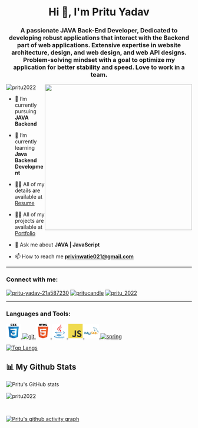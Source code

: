 
<h1 align="center"  >Hi 👋, I'm Pritu Yadav</h1>



<h3 align="center"  >A passionate JAVA Back-End Developer, Dedicated to developing robust applications that interact with the Backend part of web applications. Extensive expertise in website architecture, design, and web design, and web API designs. Problem-solving mindset with a goal to optimize my application for better stability and speed. Love to work in a team.</h3>


<img align="right" src="https://media4.giphy.com/media/L1R1tvI9svkIWwpVYr/giphy.gif" width="399" height="396"/>

<!-- <img align="right" height="358" width="393" border-radius="999" src="https://cdn.dribbble.com/users/331265/screenshots/2542587/gabi-d.gif">  -->

<p align="left"> <img src="https://komarev.com/ghpvc/?username=pritu2022&label=Profile%20views&color=0e75b6&style=flat" alt="pritu2022" /> </p>


- 🔭 I’m currently pursuing **JAVA Backend**

- 🌱 I’m currently learning **Java Backend Development**

- 👨‍💻 All of my details are available at [Resume](https://drive.google.com/file/d/1LrgVEyORUfrz9VA-CZ0ZXrG0GaHaWMQM/view?usp=sharing)

- 👨‍💻 All of my projects are available at [Portfolio](https://pritu2022.github.io/)

- 💬 Ask me about **JAVA | JavaScript**

- 📫 How to reach me **privinwatie021@gmail.com**

<hr>

<h3 align="left">Connect with me:</h3>
<p align="left">

<a href="https://linkedin.com/in/pritu-yadav-21a587230" target="blank"><img align="center" src="https://raw.githubusercontent.com/rahuldkjain/github-profile-readme-generator/master/src/images/icons/Social/linked-in-alt.svg" alt="pritu-yadav-21a587230" height="30" width="40" /></a>
<a href="https://twitter.com/pritucandle" target="blank"><img align="center" src="https://raw.githubusercontent.com/rahuldkjain/github-profile-readme-generator/master/src/images/icons/Social/twitter.svg" alt="pritucandle" height="30" width="40" /></a>
 <a href="https://www.hackerrank.com/PrituYadav?hr_r=1" target="blank"><img align="center" src="https://raw.githubusercontent.com/rahuldkjain/github-profile-readme-generator/master/src/images/icons/Social/hackerrank.svg" alt="pritu_2022" height="30" width="40" /></a> 
<!-- <a href="https://www.leetcode.com/pritu2022" target="blank"><img align="center" src="https://raw.githubusercontent.com/rahuldkjain/github-profile-readme-generator/master/src/images/icons/Social/leet-code.svg" alt="pritu2022" height="30" width="40" /></a> -->
</p>
 <hr>

<h3 align="left">Languages and Tools:</h3>
<p align="left"> <a href="https://www.w3schools.com/css/" target="_blank" rel="noreferrer"> <img src="https://raw.githubusercontent.com/devicons/devicon/master/icons/css3/css3-original-wordmark.svg" alt="css3" width="40" height="40"/> </a> <a href="https://git-scm.com/" target="_blank" rel="noreferrer"> <img src="https://www.vectorlogo.zone/logos/git-scm/git-scm-icon.svg" alt="git" width="40" height="40"/> </a> <a href="https://www.w3.org/html/" target="_blank" rel="noreferrer"> <img src="https://raw.githubusercontent.com/devicons/devicon/master/icons/html5/html5-original-wordmark.svg" alt="html5" width="40" height="40"/> </a> <a href="https://www.java.com" target="_blank" rel="noreferrer"> <img src="https://raw.githubusercontent.com/devicons/devicon/master/icons/java/java-original.svg" alt="java" width="40" height="40"/> </a> <a href="https://developer.mozilla.org/en-US/docs/Web/JavaScript" target="_blank" rel="noreferrer"> <img src="https://raw.githubusercontent.com/devicons/devicon/master/icons/javascript/javascript-original.svg" alt="javascript" width="40" height="40"/> </a> <a href="https://www.mysql.com/" target="_blank" rel="noreferrer"> <img src="https://raw.githubusercontent.com/devicons/devicon/master/icons/mysql/mysql-original-wordmark.svg" alt="mysql" width="40" height="40"/> </a> <a href="https://spring.io/" target="_blank" rel="noreferrer"> <img src="https://www.vectorlogo.zone/logos/springio/springio-icon.svg" alt="spring" width="40" height="40"/> </a> </p>

<!-- <p><img align="left" src="https://github-readme-stats.vercel.app/api/top-langs?username=pritu2022&langs_count=8&count_private=true&layout=compact&theme=react&hide_border=true&bg_color=0D1117" alt="pritu2022" /></p> -->

[![Top Langs](https://github-readme-stats.vercel.app/api/top-langs/?username=Pritu2022&layout=compact&theme=react&hide_border=true&bg_color=0D1117)](https://github.com/Pritu2022/github-readme-stats)

## 📊 My Github Stats

<!--   <br/> -->


<!-- <p>&nbsp;<img align="center" src="https://github-readme-stats.vercel.app/api?username=pritu2022&langs_count=8&count_private=true&layout=en&theme=react&hide_border=true&bg_color=0D1117" alt="pritu2022" /></p> -->

![Pritu's GitHub stats](https://github-readme-stats.vercel.app/api?username=Pritu2022&show_icons=true&theme=radical)

<p><img align="center" src="https://github-readme-streak-stats.herokuapp.com/?user=pritu2022&&langs_count=8&count_private=true&layout=compact&theme=radical&hide_border=true&bg_color=0D1117" alt="pritu2022" /></p>

<br/>


[![Pritu's github activity graph](https://github-readme-activity-graph.cyclic.app/graph?username=Pritu2022&theme=radical&hide_border=true&bg_color=0D1117)](https://github.com/ashutosh00710/github-readme-activity-graph)



